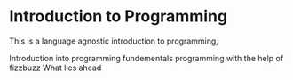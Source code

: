 # Introduction to Programming

This is a language agnostic introduction to programming,

Introduction into programming fundementals
programming with the help of fizzbuzz
What lies ahead
